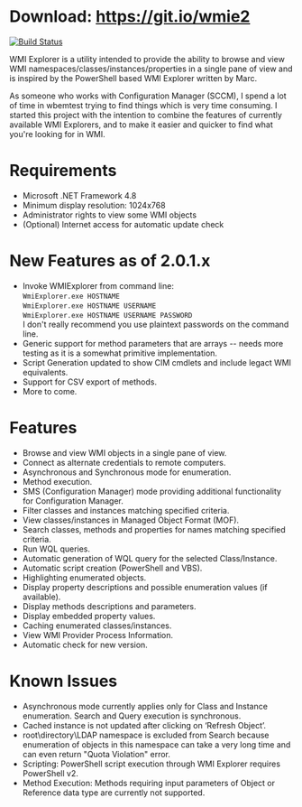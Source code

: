 # Download: https://git.io/wmie2
[![Build Status](https://jenkins1.cdslabs.ca/buildStatus/icon?job=wmie2-debug)](https://jenkins1.cdslabs.ca/job/wmie2-debug/)

WMI Explorer is a utility intended to provide the ability to browse and view WMI namespaces/classes/instances/properties in a single pane of view and is inspired by the PowerShell based WMI Explorer written by Marc.

As someone who works with Configuration Manager (SCCM), I spend a lot of time in wbemtest trying to find things which is very time consuming. I started this project with the intention to combine the features of currently available WMI Explorers, and to make it easier and quicker to find what you're looking for in WMI.

# Requirements

* Microsoft .NET Framework 4.8
* Minimum display resolution: 1024x768
* Administrator rights to view some WMI objects
* (Optional) Internet access for automatic update check

# New Features as of 2.0.1.x
* Invoke WMIExplorer from command line:  
`WmiExplorer.exe HOSTNAME`  
`WmiExplorer.exe HOSTNAME USERNAME`  
`WmiExplorer.exe HOSTNAME USERNAME PASSWORD`   
I don't really recommend you use plaintext passwords on the command line.
* Generic support for method parameters that are arrays -- needs more testing as it is a somewhat primitive implementation.
* Script Generation updated to show CIM cmdlets and include legact WMI equivalents.
* Support for CSV export of methods.
* More to come.
# Features
* Browse and view WMI objects in a single pane of view.
* Connect as alternate credentials to remote computers.
* Asynchronous and Synchronous mode for enumeration.
* Method execution.
* SMS (Configuration Manager) mode providing additional functionality for Configuration Manager.
* Filter classes and instances matching specified criteria.
* View classes/instances in Managed Object Format (MOF).
* Search classes, methods and properties for names matching specified criteria.
* Run WQL queries.
* Automatic generation of WQL query for the selected Class/Instance.
* Automatic script creation (PowerShell and VBS).
* Highlighting enumerated objects.
* Display property descriptions and possible enumeration values (if available).
* Display methods descriptions and parameters.
* Display embedded property values.
* Caching enumerated classes/instances.
* View WMI Provider Process Information.
* Automatic check for new version.

# Known Issues

* Asynchronous mode currently applies only for Class and Instance enumeration. Search and Query execution is synchronous.
* Cached instance is not updated after clicking on ‘Refresh Object’.
* root\directory\LDAP namespace is excluded from Search because enumeration of objects in this namespace can take a very long time and can even return "Quota Violation" error.
* Scripting: PowerShell script execution through WMI Explorer requires PowerShell v2.
* Method Execution: Methods requiring input parameters of Object or Reference data type are currently not supported.
